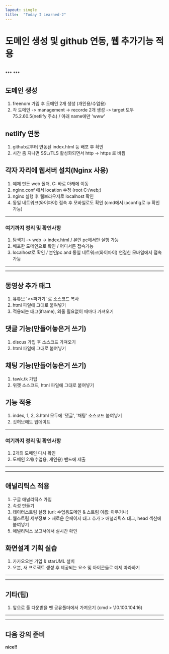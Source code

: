```yaml
---
layout: single
title:  "Today I Learned-2"
---
```


# 도메인 생성 및 github 연동, 웹 추가기능 적용
<br>
***
***

## 도메인 생성
 1) freenom 가입 후 도메인 2개 생성 (개인용/수업용)
 2) 각 도메인 -> management -> recorde 2개 생성 -> target 모두 75.2.60.5(netlify 주소) / 아래 name에만 'www'
 
## netlify 연동
 1) github로부터 연동된 index.html 등 배포 후 확인
 2) 시간 좀 지나면 SSL/TLS 활성화되면서  http -> https 로 바뀜
 
## 각자 자리에 웹서버 설치(Nginx 사용)
 1) 예제 만든 web 폴더, C: 바로 아래에 이동
 2) nginx.conf 에서 location 수정  (root  C:/web;)
 3) nginx 실행 후 웹브라우저로 localhost 확인
 4) 동일 네트워크(와이파이) 접속 후 모바일로도 확인 (cmd에서 ipconfig로 ip 확인 가능)

***
### 여기까지 정리 및 확인사항
1. 탐색기 -> web -> index.html / 본인 pc에서만 실행 가능
2. 배포한 도메인으로 확인 / 어디서든 접속가능
3. localhost로 확인 / 본인pc and 동일 네트워크(와이파이) 연결한 모바일에서 접속가능
***

***

## 동영상 추가 태그
 1) 유튜브 '<>퍼가기' 로 소스코드 복사
 2) html 파일에 그대로 붙여넣기
 3) 적용되는 태그(iframe), 외울 필요없이 때마다 가져오기

## 댓글 기능(만들어놓은거 쓰기)
 1) discus 가입 후 소스코드 가져오기
 2) html 파일에 그대로 붙여넣기
 
## 채팅 기능(만들어놓은거 쓰기)
 1) tawk.tk 가입
 2) 위젯 소스코드, html 파일에 그대로 붙여넣기

## 기능 적용
 1) index, 1, 2, 3.html 모두에 '댓글', '채팅' 소스코드 붙여넣기
 2) 깃허브에도 업데이트

***
### 여기까지 정리 및 확인사항
1. 2개의 도메인 다시 확인
2. 도메인 2개(수업용, 개인용) 밴드에 제출
***

***

## 애널리틱스 적용
 1) 구글 애널리틱스 가입
 2) 속성 만들기
 3) 데이터스트림 설정 (url: 수업용도메인 & 스트림 이름: 아무거나)
 4) 웹스트림 세부정보 > 새로운 온페이지 태그 추가 > 애널리틱스 태그, head 섹션에 붙여넣기
 5) 애널리틱스 보고서에서 실시간 확인
 
## 화면설계 기획 실습
 1) 카카오오븐 가입 & starUML 설치
 2) 오븐, 새 프로젝트 생성 후 제공되는 요소 및 아이콘들로 예제 따라하기
***

*** 

## 기타(팁)
 1) 앞으로 툴 다운받을 땐 공유폴더에서 가져오기 (cmd > \\10.100.104.16)
***

***

## 다음 강의 준비


**nice!!**
